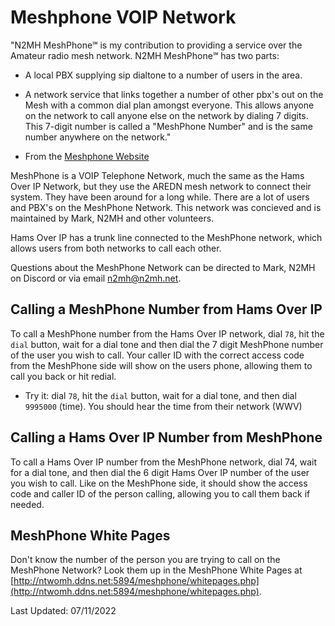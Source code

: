# Meshphone VOIP Network

"N2MH MeshPhone℠ is my contribution to providing a service over the Amateur radio mesh network. N2MH MeshPhone℠ has two parts:

* A local PBX supplying sip dialtone to a number of users in the area.
* A network service that links together a number of other pbx's out on the Mesh with a common dial plan amongst everyone. This allows anyone on the network to call anyone else on the network by dialing 7 digits. This 7-digit number is called a "MeshPhone Number" and is the same number anywhere on the network."

* From the [Meshphone Website](http://ntwomh.ddns.net:5894/meshphone/)

MeshPhone is a VOIP Telephone Network, much the same as the Hams Over IP Network, but they use the AREDN mesh network to connect their system. They have been around for a long while. There are a lot of users and PBX's on the MeshPhone Network. This network was concieved and is maintained by Mark, N2MH and other volunteers. 

Hams Over IP has a trunk line connected to the MeshPhone network, which allows users from both networks to call each other.

Questions about the MeshPhone Network can be directed to Mark, N2MH on Discord or via email n2mh@n2mh.net.

## Calling a MeshPhone Number from Hams Over IP

To call a MeshPhone number from the Hams Over IP network, dial ```78```, hit the ```dial``` button, wait for a dial tone and then dial the 7 digit MeshPhone number of the user you wish to call. Your caller ID with the correct access code from the MeshPhone side will show on the users phone, allowing them to call you back or hit redial.

* Try it: dial ```78```, hit the ```dial``` button, wait for a dial tone, and then dial ```9995000``` (time). You should hear the time from their network (WWV)

## Calling a Hams Over IP Number from MeshPhone

To call a Hams Over IP number from the MeshPhone network, dial 74, wait for a dial tone, and then dial the 6 digit Hams Over IP number of the user you wish to call. Like on the MeshPhone side, it should show the access code and caller ID of the person calling, allowing you to call them back if needed.

## MeshPhone White Pages

Don't know the number of the person you are trying to call on the MeshPhone Network? Look them up in the MeshPhone White Pages at [http://ntwomh.ddns.net:5894/meshphone/whitepages.php](http://ntwomh.ddns.net:5894/meshphone/whitepages.php).

Last Updated: 07/11/2022
